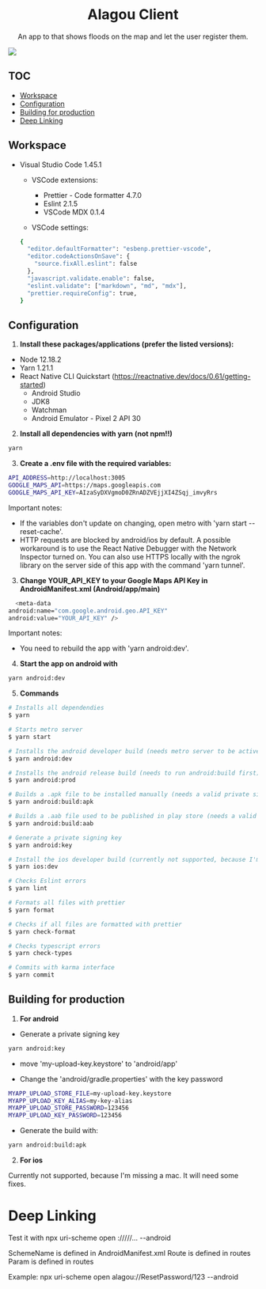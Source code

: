 <h1 align="center">
  Alagou Client
</h1>

<p align="center">
 An app to that shows floods on the map and let the user register them.
</p>

<a align="center" href="./CHANGELOG.md">
  <img src="https://img.shields.io/badge/version-0.0.1-blue" />
</a>

## TOC

- [Workspace](#workspace)
- [Configuration](#configuration)
- [Building for production](#building-for-production)
- [Deep Linking](#deep-linking)

## Workspace

- Visual Studio Code 1.45.1

  - VSCode extensions:

    - Prettier - Code formatter 4.7.0
    - Eslint 2.1.5
    - VSCode MDX 0.1.4

  - VSCode settings:

  ```sh
  {
    "editor.defaultFormatter": "esbenp.prettier-vscode",
    "editor.codeActionsOnSave": {
      "source.fixAll.eslint": false
    },
    "javascript.validate.enable": false,
    "eslint.validate": ["markdown", "md", "mdx"],
    "prettier.requireConfig": true,
  }
  ```

## Configuration

1. **Install these packages/applications (prefer the listed versions):**

- Node 12.18.2
- Yarn 1.21.1
- React Native CLI Quickstart (<https://reactnative.dev/docs/0.61/getting-started>)
  - Android Studio
  - JDK8
  - Watchman
  - Android Emulator - Pixel 2 API 30

2. **Install all dependencies with yarn (not npm!!)**

```sh
yarn
```

3. **Create a .env file with the required variables:**

```sh
API_ADDRESS=http://localhost:3005
GOOGLE_MAPS_API=https://maps.googleapis.com
GOOGLE_MAPS_API_KEY=AIzaSyDXVgmoD0ZRnADZVEjjXI4ZSqj_imvyRrs
```

Important notes:

- If the variables don't update on changing, open metro with 'yarn start --reset-cache'.
- HTTP requests are blocked by android/ios by default. A possible workaround is to use the React Native Debugger with the Network Inspector turned on. You can also use HTTPS locally with the ngrok library on the server side of this app with the command 'yarn tunnel'.

3. **Change YOUR_API_KEY to your Google Maps API Key in AndroidManifest.xml (Android/app/main)**

```bash
  <meta-data
android:name="com.google.android.geo.API_KEY"
android:value="YOUR_API_KEY" />
```

Important notes:

- You need to rebuild the app with 'yarn android:dev'.

4. **Start the app on android with**

```sh
yarn android:dev
```

5. **Commands**

```bash
# Installs all dependendies
$ yarn

# Starts metro server
$ yarn start

# Installs the android developer build (needs metro server to be active) (you need to unistall the prod app before trying to install this)
$ yarn android:dev

# Installs the android release build (needs to run android:build first) (you need to unistall the dev app before trying to install this)
$ yarn android:prod

# Builds a .apk file to be installed manually (needs a valid private signing key)
$ yarn android:build:apk

# Builds a .aab file used to be published in play store (needs a valid private signing key)
$ yarn android:build:aab

# Generate a private signing key
$ yarn android:key

# Install the ios developer build (currently not supported, because I'm missing a mac. It will need some fixes)
$ yarn ios:dev

# Checks Eslint errors
$ yarn lint

# Formats all files with prettier
$ yarn format

# Checks if all files are formatted with prettier
$ yarn check-format

# Checks typescript errors
$ yarn check-types

# Commits with karma interface
$ yarn commit
```

## Building for production

1. **For android**

- Generate a private signing key

```bash
yarn android:key
```

- move 'my-upload-key.keystore' to 'android/app'

- Change the 'android/gradle.properties' with the key password

```bash
MYAPP_UPLOAD_STORE_FILE=my-upload-key.keystore
MYAPP_UPLOAD_KEY_ALIAS=my-key-alias
MYAPP_UPLOAD_STORE_PASSWORD=123456
MYAPP_UPLOAD_KEY_PASSWORD=123456
```

- Generate the build with:

```bash
yarn android:build:apk
```

2. **For ios**

Currently not supported, because I'm missing a mac. It will need some fixes.

# Deep Linking

Test it with npx uri-scheme open <schemeName>://<Route>/<Param>/<Param>/... --android

SchemeName is defined in AndroidManifest.xml
Route is defined in routes
Param is defined in routes

Example: npx uri-scheme open alagou://ResetPassword/123 --android
